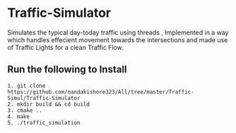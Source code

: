 # Traffic-Simulator

Simulates the typical day-today traffic using threads , Implemented in a way which handles effecient movement towards the intersections and made use of Traffic Lights for a clean Traffic Flow.

## Run the following to Install

```
1. git clone https://github.com/nandakishore323/All/tree/master/Traffic-Simul/Traffic-Simulator
2. mkdir build && cd build
3. cmake ..
4. make
5. ./traffic_simulation
```

